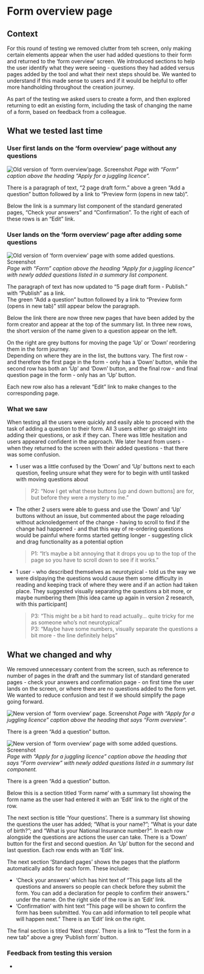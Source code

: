 # Form overview page

## Context

For this round of testing we removed clutter from teh screen, only making certain elements appear when the user had added questions to their form and returned to the ‘form overview’ screen. We introduced sections to help the user identify what they were seeing - questions they had added versus pages added by the tool and what their next steps should be. We wanted to understand if this made sense to users and if it would be helpful to offer more handholding throughout the creation journey.  

As part of the testing we asked users to create a form, and then explored returning to edit an existing form, including the task of changing the name of a form, based on feedback from a colleague.  

## What we tested last time

### User first lands on the ‘form overview’ page without any questions
![Old version of ‘form overview’page. Screenshot](../../prototype-version-1/screenshots/003-Form-Apply-for-a-juggling-licence.png)
*Page with “Form” caption above the heading “Apply for a juggling licence”.*

There is a paragraph of text, “2 page draft form.” above a green “Add a question” button followed by a link to “Preview form (opens in new tab)”.

Below the link is a summary list component of the standard generated pages, “Check your answers” and “Confirmation”. To the right of each of these rows is an “Edit” link.  

### User lands on the ‘form overview’ page after adding some questions
![Old version of ‘form overview’ page with some added questions. Screenshot](../../prototype-version-1/screenshots/008-Form-Apply-for-a-juggling-licence-added-questions.png)
*Page with “Form” caption above the heading “Apply for a juggling licence” with newly added questions listed in a summary list component.*

The paragraph of text has now updated to “5 page draft form - Publish.” with “Publish” as a link.  
The green “Add a question” button followed by a link to “Preview form (opens in new tab)” still appear below the paragraph.

Below the link there are now three new pages that have been added by the form creator and appear at the top of the summary list. In three new rows, the short version of the name given to a question appear on the left.  

On the right are grey buttons for moving the page ‘Up’ or ‘Down’ reordering them in the form journey.   
Depending on where they are in the list, the buttons vary. The first row - and therefore the first page in the form - only has a ‘Down’ button, while the second row has both an ‘Up’ and ‘Down’ button, and the final row - and final question page in the form - only has an ‘Up’ button.

Each new row also has a relevant “Edit” link to make changes to the corresponding page.

### What we saw

When testing all the users were quickly and easily able to proceed with the task of adding a question to their form. All 3 users either go straight into adding their questions, or ask if they can. There was little hesitation and users appeared confident in the approach. We later heard from users - when they returned to the screen with their added questions - that there was some confusion.  

- 1 user was a little confused by the ‘Down’ and ‘Up’ buttons next to each question, feeling unsure what they were for to begin with until tasked with moving questions about  
  > P2: “Now I get what these buttons [up and down buttons] are for, but before they were a mystery to me.”  
- The other 2 users were able to guess and use the ‘Down’ and ‘Up’ buttons without an issue, but commented about the page reloading without acknoledgement of the change - having to scroll to find if the change had happened - and that this way of re-ordering questions would be painful where forms started getting longer - suggesting click and drag functionality as a potential option  
  > P1: “It’s maybe a bit annoying that it drops you up to the top of the page so you have to scroll down to see if it works.”  
- 1 user - who described themselves as neurotypical - told us the way we were dislpaying the questions would cause them some difficulty in reading and keeping track of where they were and if an action had taken place. They suggested visually separating the questions a bit more, or maybe numbering them [this idea came up again in version 2 research, with this participant]   
  > P3: “This might be a bit hard to read actually... quite tricky for me as someone who’s not neurotypical”  
  > P3: “Maybe have some numbers, visually separate the questions a bit more - the line definitely helps”   

## What we changed and why

We removed unnecessary content from the screen, such as reference to number of pages in the draft and the summary list of standard generated pages - check your answers and confirmation page - on first time the user lands on the screen, or where there are no questions added to the form yet. We wanted to reduce confusion and test if we should simplify the page going forward.  

![New version of ‘form overview’ page. Screenshot](../screenshots/003-Form-Apply-for-a-juggling-licence.png)
*Page with “Apply for a juggling licence” caption above the heading that says “Form overview”.*

There is a green “Add a question” button.

![New version of ‘form overview’ page with some added questions. Screenshot](../screenshots/007-Form-Apply-for-a-juggling-licence-added-questions.png)
*Page with “Apply for a juggling licence” caption above the heading that says “Form overview” with newly added questions listed in a summary list component.*

There is a green “Add a question” button.

Below this is a section titled ‘Form name’ with a summary list showing the form name as the user had entered it with an ‘Edit’ link to the right of the row.  

The next section is title ‘Your questions’. There is a summary list showing the questions the user has added; “What is your name?”; “What is your date of birth?”; and “What is your National Insurance number?”. In each row alongside the questions are actions the user can take. There is a ‘Down’ button for the first and second question. An ‘Up’ button for the second and last question. Each row ends with an ‘Edit’ link.  

The next section ‘Standard pages’ shows the pages that the platform automatically adds for each form. These include: 
- ‘Check your answers’ which has hint text of “This page lists all the questions and answers so people can check before they submit the form. You can add a declaration for people to confirm their answers.” under the name. On the right side of the row is an ‘Edit’ link.  
- ‘Confirmation’ with hint text “This page will be shown to confirm the form has been submitted. You can add information to tell people what will happen next.” There is an ‘Edit’ link on the right.  

The final section is titled ‘Next steps’. There is a link to “Test the form in a new tab” above a grey ‘Publish form’ button.  


### Feedback from testing this version 

- 
  > 
